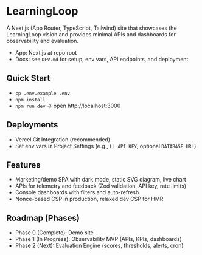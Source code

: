 # LearningLoop

A Next.js (App Router, TypeScript, Tailwind) site that showcases the LearningLoop vision and provides minimal APIs and dashboards for observability and evaluation.

- App: Next.js at repo root
- Docs: see `DEV.md` for setup, env vars, API endpoints, and deployment

## Quick Start
- `cp .env.example .env`
- `npm install`
- `npm run dev` → open http://localhost:3000

## Deployments
- Vercel Git Integration (recommended)
- Set env vars in Project Settings (e.g., `LL_API_KEY`, optional `DATABASE_URL`)

## Features
- Marketing/demo SPA with dark mode, static SVG diagram, live chart
- APIs for telemetry and feedback (Zod validation, API key, rate limits)
- Console dashboards with filters and auto-refresh
- Nonce-based CSP in production, relaxed dev CSP for HMR

## Roadmap (Phases)
- Phase 0 (Complete): Demo site
- Phase 1 (In Progress): Observability MVP (APIs, KPIs, dashboards)
- Phase 2 (Next): Evaluation Engine (scores, thresholds, alerts, cron)

